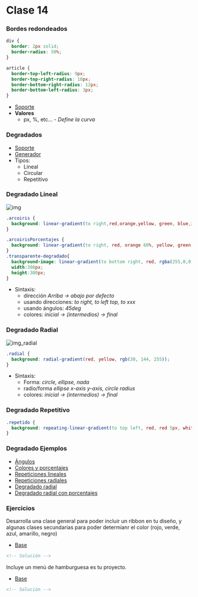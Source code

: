 # Clase 14

### Bordes redondeados
```css
div {
  border: 2px solid;
  border-radius: 50%;
}

article {
  border-top-left-radius: 9px;
  border-top-right-radius: 10px;
  border-bottom-right-radius: 12px;
  border-bottom-left-radius: 3px;
}
```
- [Soporte](http://caniuse.com/#feat=border-radius)
- **Valores**
    - px, %, etc...	- *Define la curva*


### Degradados
- [Soporte](http://caniuse.com/#feat=css-gradients)
- [Generador](http://www.cssmatic.com/es/gradient-generator)
- Tipos:
  - Lineal
  - Circular
  - Repetitivo

### Degradado Lineal
![img](https://developer.mozilla.org/files/3537/linear-gradient.png)
```css
.arcoiris { 
  background: linear-gradient(to right,red,orange,yellow, green, blue,indigo,violet); 
}

.arcoirisPorcentajes { 
  background: linear-gradient(to right, red, orange 60%, yellow, green, blue 75%, indigo, violet); 
}
.transparente-degradado{
  background-image: linear-gradient(to bottom right, red, rgba(255,0,0,0));
  width:300px;
  height:300px;
}
```
- Sintaxis:
  -  dirección *Arriba -> abajo por defecto*
    - usando direcciones: *to right, to left top, to xxx*
    - usando ángulos: *45deg*
    - colores: *inicial -> (intermedios) -> final*


### Degradado Radial
![img_radial](https://developer.mozilla.org/files/3795/radial%20gradient.png)
```css
.radial {
  background: radial-gradient(red, yellow, rgb(30, 144, 255));
}
```
- Sintaxis:
  - Forma: *circle, ellipse, nada*
  - radio/forma *ellipse x-axis y-axis, circle radius*
  - colores: *inicial -> (intermedios) -> final*

### Degradado Repetitivo
```css
.repetido {
  background: repeating-linear-gradient(to top left, red, red 5px, white 5px, white 10px);
}
```

### Degradado Ejemplos
- [Ángulos](http://www.w3schools.com/css/tryit.asp?filename=trycss3_gradient-linear_angles)
- [Colores y porcentajes](http://www.w3schools.com/css/tryit.asp?filename=trycss3_gradient-linear_cs)
- [Repeticiones lineales](http://www.w3schools.com/css/tryit.asp?filename=trycss3_gradient-linear_repeating)
- [Repeticiones radiales](http://www.w3schools.com/css/tryit.asp?filename=trycss3_gradient-radial_repeating)
- [Degradado radial](http://www.w3schools.com/css/tryit.asp?filename=trycss3_gradient-radial_shape)
- [Degradado radial con porcentajes](http://www.w3schools.com/css/tryit.asp?filename=trycss3_gradient-radial2)


### Ejercicios

Desarrolla una clase general para poder incluir un ribbon en tu diseño, y algunas clases secundarias para poder determianr el color (rojo, verde, azul, amarillo, negro) 

- [Base](http://codepen.io/ulisesgascon/pen/02b04db29746a656c5f2ae077008b9b8/)

```html
<!-- Solución -->
```

Incluye un menú de hamburguesa es tu proyecto. 

- [Base](http://codepen.io/ulisesgascon/pen/RamRVd)

```html
<!-- Solución -->
```
